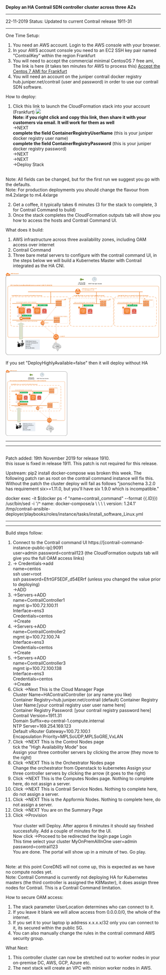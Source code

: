 **Deploy an HA Contrail SDN controller cluster across three AZs**

--------------

22-11-2019 Status: Updated to current Contrail release 1911-31

--------------

One Time Setup:

1. You need an AWS account. Login to the AWS console with your browser.
2. In your AWS account console you need to an EC2 SSH key pair named "ContrailKey" within the region Frankfurt
3. You will need to accept the commercial minimal CentosOS 7 free ami, The link is here (it takes ten minutes for AWS to process this) [Accept the Centos 7 AMI for Frankfurt](https://aws.amazon.com/marketplace/pp?sku=aw0evgkw8e5c1q413zgy5pjce)
1.  You will need an account on the juniper contrail docker registry hub.juniper.net/contrail (user and password) in order to use our contrail SDN software.

How to deploy:
1.  Click this link to launch the CloudFormation stack into your account (Frankfurt)
[<img src="https://s3.amazonaws.com/cloudformation-examples/cloudformation-launch-stack.png">](https://console.aws.amazon.com/cloudformation/home?region=eu-central-1#/stacks/new?stackName=Contrail-HA-Controller&templateURL=https://s3.amazonaws.com/contrail-one-click-deployers/Contrail-HA-Controller.json)
<br/>**Note: if you right click and copy this link, then share it with your customers via email. It will work for them as well**
<br/>->NEXT
  <br/>**complete the field ContainerRegistryUserName** (this is your juniper docker registry user name)
  <br/>**complete the field ContainerRegistryPassword** (this is your juniper docker registry password)
<br/>->NEXT
<br/>->NEXT
<br/>->Deploy Stack

<br/>Note: All fields can be changed, but for the first run we suggest you go with the defaults.
<br/>Note: For production deployments you should change the flavour from m4.2xlarge to m4.4xlarge

2.  Get a coffee, it typically takes 6 minutes (3 for the stack to complete, 3 for Contrail Command to build)
3.  Once the stack completes the CloudFormation outputs tab will show you how to access the hosts and Contrail Command UI.

What does it build: 
1.  AWS infrastructure across three availability zones, including OAM access over internet
2.  Contrail Command
2.  Three bare metal servers to configure with the contrail command UI, in the steps below we will build a Kubernetes Master with Contrail integrated as the HA CNI. 

![One-Click-Bare-Metal-Simulation-All-In-One](images/HA-Controller.png)

If you set "DeployHighlyAvailable=false" then it will deploy without HA

<img src="images/non-HA-Controller.png" width="200">

-----------------------------
-----------------------------
<br/>Patch added: 19th November 2019 for release 1910.
<br/>this issue is fixed in release 1911. This patch is not required for this release.

Upstream: pip2 install docker-compose was broken this week. 
The following patch ran as root on the contrail command instance will fix this. Without the patch the cluster deploy will fail as follows "jsonschema 3.2.0 has requirement six>=1.11.0, but you'll have six 1.9.0 which is incompatible."

docker exec -it $(docker ps -f "name=contrail_command" --format {{.ID}}) /usr/bin/sed -i '/^    name: docker-compose/a \ \ \ \ version: 1.24.1' /tmp/contrail-ansible-deployer/playbooks/roles/instance/tasks/install_software_Linux.yml

-----------------------------
-----------------------------


Build steps follow:

1.  Connect to the Contrail command UI https://[contrail-command-instance-public-ip]:9091
<br/>user=admin password=contrail123 (the CloudFormation outputs tab will give you the full OAM access links)
2.  -> Credentials->add
    <br/>name=centos
    <br/>ssh user=root
    <br/>ssh password=EfrtGF5EDF_d54ERrf (unless you changed the value prior to deploying)
    <br/>->ADD
3.  ->Servers->ADD
    <br>name=ContrailController1
    <br/>mgmt ip=100.72.100.11
    <br/>Interface=ens3
    <br/>Credentials=centos
    <br/>->Create
3.  ->Servers->ADD
    <br>name=ContrailController2
    <br/>mgmt ip=100.72.100.74
    <br/>Interface=ens3
    <br/>Credentials=centos
    <br/>->Create
3.  ->Servers->ADD
    <br>name=ContrailController3
    <br/>mgmt ip=100.72.100.138
    <br/>Interface=ens3
    <br/>Credentials=centos
    <br/>->Create
4.  Click ->Next This is the Cloud Manager Page
    <br/>Cluster Name=HAContrailController (or any name you like)
    <br/>Container Registry=hub.juniper.net/contrail  (default)
    Container Registry User Name:[your contrail registry user user name here]
    <br/>Container Registry Password: [your contrail registry password here]
    <br/>Contrail Version=1911.31
    <br/>Domain Suffix=eu-central-1.compute.internal
    <br/>NTP Server=169.254.169.123
    <br/>Default vRouter Gateway=100.72.100.1
    <br/>Encapsulation Priority=MPLSoUDP,MPLSoGRE,VxLAN
5.  Click ->NEXT This is the  Control Nodes page
    <br/>tick the "High Availability Mode" box
    <br/>Assign your three controller servers by clicking the arrow (they move to the right)
6.  Click ->NEXT This is the Orchestrator Nodes page
    <br/>Change the orchestrator from Openstack to kubernetes
    Assign your three controller servers by clicking the arrow (it goes to the right)
7.  Click ->NEXT This is the Computes Nodes page. Nothing to complete here, do not assign a server.
8.  Click ->NEXT This is Contrail Service Nodes. Nothing to complete here, do not assign a server.
9.  Click ->NEXT  This is the Appformix Nodes. Nothing to complete here, do not assign a server.
10. Click ->NEXT You are on the Summary Page 
11. Click ->Provision   
<br/>Your cluster will Deploy. After approx 6 minutes it should say finished successfully. Add a couple of minutes for the UI.
<br/>Now click ->Proceed to be redirected the login page Login
<br/>This time select your cluster MyOnPremAllInOne user=admin password=contrail123 
<br/>You are done. The portal will show up in a minute of two. Go play.

<br/>Note: at this point CoreDNS will not come up, this is expected as we have no compute nodes yet.
<br/>Note: Contrail Command is currently not deploying HA for Kubernetes masters (the third controller is assigned the K8Master), it does assign three nodes for Contrail. This is a Contrail Command limitation.


How to secure OAM access:
1.  The stack parameter UserLocation determines who can connect to it. 
2.  If you leave it blank we will allow access from 0.0.0.0/0,  the whole of the internet.
3.  If you set it to your laptop ip address x.x.x.x/32 only you can connect to it, its secured within the public SG.
4.  You can also manually change the rules in the contrail command AWS security group.

What Next:
1. This controller cluster can now be stretched out to worker nodes in your on-premise DC, AWS, GCP, Azure etc.
2.  The next stack will create an VPC with minion worker nodes in AWS.
